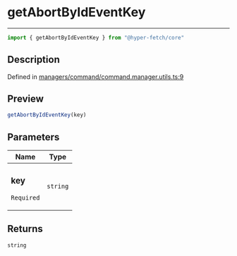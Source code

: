 

# getAbortByIdEventKey

<div class="api-docs__separator" data-reactroot="">

---

</div><div class="api-docs__import" data-reactroot="">

```ts
import { getAbortByIdEventKey } from "@hyper-fetch/core"
```

</div><div class="api-docs__section">

## Description

</div><div class="api-docs__description"><span class="api-docs__do-not-parse">



</span></div><p class="api-docs__definition">

Defined in [managers/command/command.manager.utils.ts:9](https://github.com/BetterTyped/hyper-fetch/blob/c746dc1f/packages/core/src/managers/command/command.manager.utils.ts#L9)

</p><div class="api-docs__section">

## Preview

</div><div class="api-docs__preview fn">

```ts
getAbortByIdEventKey(key)
```

</div><div class="api-docs__section">

## Parameters

</div><div class="api-docs__parameters"><table><thead><tr><th>Name</th><th>Type</th></tr></thead><tbody><tr param-data="key"><td class="api-docs__param-name required">

### key 

`Required`

</td><td class="api-docs__param-type">

`string`

</td></tr></tbody></table></div><div class="api-docs__section">

## Returns

</div><div class="api-docs__returns">

```ts
string
```

</div>